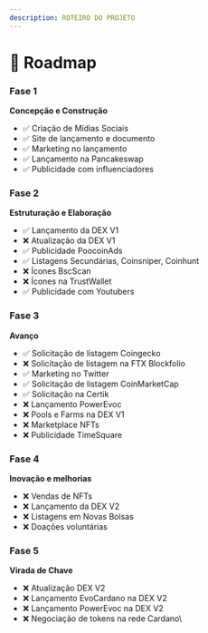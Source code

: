 ```yaml
---
description: ROTEIRO DO PROJETO
---
```


# 📖   Roadmap

### Fase 1

**Concepção e Construção**

* ✅ Criação de Mídias Sociais
* ✅ Site de lançamento e documento
* ✅ Marketing no lançamento
* ✅ Lançamento na Pancakeswap
* ✅ Publicidade com influenciadores

### **Fase 2**

**Estruturação e Elaboração**

* ✅ Lançamento da DEX V1
* ❌ Atualização da DEX V1
* ✅ Publicidade PoocoinAds
* ✅ Listagens Secundárias, Coinsniper, Coinhunt
* ❌ Ícones BscScan
* ❌ Ícones na TrustWallet
* ✅ Publicidade com Youtubers

### Fase 3

**Avanço**

* ✅ Solicitação de listagem Coingecko
* ❌ Solicitação de listagem na FTX Blockfolio&#x20;
* ✅ Marketing no Twitter
* ✅ Solicitação de listagem CoinMarketCap
* ✅ Solicitação na Certik
* ❌ Lançamento PowerEvoc
* ❌ Pools e Farms na DEX V1
* ❌ Marketplace NFTs
*   ❌ Publicidade TimeSquare



### Fase 4

**Inovação e melhorias**

* ❌ Vendas de NFTs
* ❌ Lançamento da DEX V2
* ❌ Listagens em Novas Bolsas
* ❌ Doações voluntárias

### **Fase 5**

**Virada de Chave**

* ❌ Atualização DEX V2
* ❌ Lançamento EvoCardano na DEX V2
* ❌ Lançamento PowerEvoc na DEX V2
* ❌ Negociação de tokens na rede Cardano\
